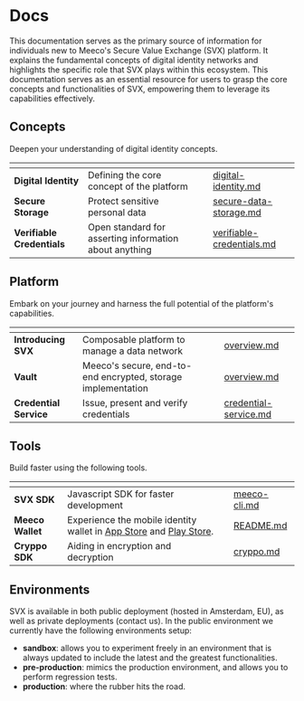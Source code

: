 # Docs

This documentation serves as the primary source of information for individuals new to Meeco's Secure Value Exchange (SVX) platform. It explains the fundamental concepts of digital identity networks and highlights the specific role that SVX plays within this ecosystem. This documentation serves as an essential resource for users to grasp the core concepts and functionalities of SVX, empowering them to leverage its capabilities effectively.

## Concepts

Deepen your understanding of digital identity concepts.

<table data-view="cards"><thead><tr><th></th><th></th><th></th><th data-hidden data-card-target data-type="content-ref"></th></tr></thead><tbody><tr><td><strong>Digital Identity</strong> </td><td>Defining the core concept of the platform</td><td></td><td><a href="concepts/digital-identity.md">digital-identity.md</a></td></tr><tr><td><strong>Secure Storage</strong></td><td>Protect sensitive personal data</td><td></td><td><a href="concepts/secure-data-storage.md">secure-data-storage.md</a></td></tr><tr><td><strong>Verifiable Credentials</strong></td><td>Open standard for asserting information about anything</td><td></td><td><a href="concepts/verifiable-credentials.md">verifiable-credentials.md</a></td></tr></tbody></table>

## Platform

Embark on your journey and harness the full potential of the platform's capabilities.

<table data-view="cards"><thead><tr><th></th><th></th><th></th><th data-hidden data-card-target data-type="content-ref"></th></tr></thead><tbody><tr><td><strong>Introducing SVX</strong></td><td>Composable platform to manage a data network</td><td></td><td><a href="platform/overview.md">overview.md</a></td></tr><tr><td><strong>Vault</strong></td><td>Meeco's secure, end-to-end encrypted, storage implementation</td><td></td><td><a href="platform/vault/overview.md">overview.md</a></td></tr><tr><td><strong>Credential Service</strong></td><td>Issue, present and verify credentials</td><td></td><td><a href="platform/credential-service.md">credential-service.md</a></td></tr></tbody></table>

## Tools

Build faster using the following tools.

<table data-view="cards"><thead><tr><th></th><th></th><th></th><th data-hidden data-card-target data-type="content-ref"></th></tr></thead><tbody><tr><td><strong>SVX SDK</strong></td><td>Javascript SDK for faster development</td><td></td><td><a href="tools/meeco-cli.md">meeco-cli.md</a></td></tr><tr><td><strong>Meeco Wallet</strong></td><td>Experience the mobile identity wallet in <a href="https://apps.apple.com/app/id1570355469">App Store</a> and <a href="https://play.google.com/store/apps/details?id=me.meeco.wallet">Play Store</a>.</td><td></td><td><a href="guides/wallet-tutorials/README.md">README.md</a></td></tr><tr><td><strong>Cryppo SDK</strong></td><td>Aiding in encryption and decryption</td><td></td><td><a href="tools/cryppo.md">cryppo.md</a></td></tr></tbody></table>

## Environments

SVX is available in both public deployment (hosted in Amsterdam, EU), as well as private deployments (contact us). In the public environment we currently have the following environments setup:

* **sandbox**: allows you to experiment freely in an environment that is always updated to include the latest and the greatest functionalities.
* **pre-production**: mimics the production environment, and allows you to perform regression tests.
* **production**: where the rubber hits the road.
